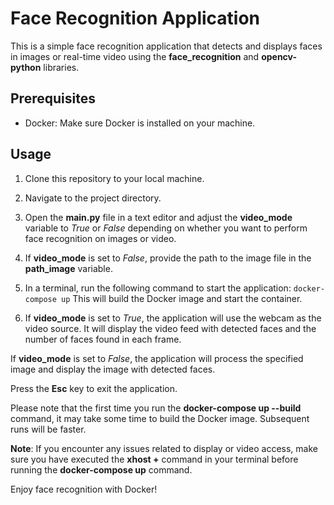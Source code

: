 # Face Recognition Application
This is a simple face recognition application that detects and displays faces in images or real-time video using the **face_recognition** and **opencv-python** libraries.

## Prerequisites
+ Docker: Make sure Docker is installed on your machine.

## Usage
1. Clone this repository to your local machine.

2. Navigate to the project directory.

3. Open the **main.py** file in a text editor and adjust the **video_mode** variable to *True* or *False* depending on whether you want to perform face recognition on images or video.

4. If **video_mode** is set to *False*, provide the path to the image file in the **path_image** variable.

5. In a terminal, run the following command to start the application:
`docker-compose up`
This will build the Docker image and start the container.

6. If **video_mode** is set to *True*, the application will use the webcam as the video source. It will display the video feed with detected faces and the number of faces found in each frame.

If **video_mode** is set to *False*, the application will process the specified image and display the image with detected faces.

Press the **Esc** key to exit the application.

Please note that the first time you run the **docker-compose up --build** command, it may take some time to build the Docker image. Subsequent runs will be faster.

**Note**: If you encounter any issues related to display or video access, make sure you have executed the **xhost +** command in your terminal before running the **docker-compose up** command.

Enjoy face recognition with Docker!
